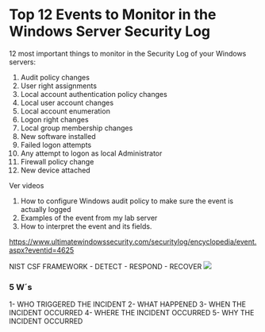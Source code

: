 # Top 12 Events to Monitor in the Windows Server Security Log

12 most important things to monitor in the Security Log of your Windows servers:

1. Audit policy changes
2. User right assignments
3. Local account authentication policy changes
4. Local user account changes
5. Local account enumeration
6. Logon right changes
7. Local group membership changes
8. New software installed
9. Failed logon attempts
10. Any attempt to logon as local Administrator
11. Firewall policy change
12. New device attached


Ver videos
1. How to configure Windows audit policy to make sure the event is actually logged
2. Examples of the event from my lab server
3. How to interpret the event and its fields.

https://www.ultimatewindowssecurity.com/securitylog/encyclopedia/event.aspx?eventid=4625



NIST CSF FRAMEWORK - DETECT - RESPOND - RECOVER
![](../../Pasted%20image%2020240617112145.png)

### 5 W´s

1- WHO TRIGGERED THE INCIDENT 2- WHAT HAPPENED 3- WHEN THE INCIDENT OCCURRED 4- WHERE THE INCIDENT OCCURRED 5- WHY THE INCIDENT OCCURRED

